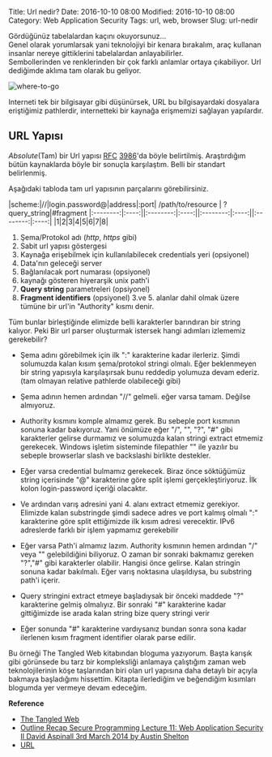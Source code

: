 Title: Url nedir? 
Date: 2016-10-10 08:00
Modified: 2016-10-10 08:00
Category: Web Application Security
Tags: url, web, browser
Slug: url-nedir

Gördüğünüz tabelalardan kaçını okuyorsunuz...  
Genel olarak yorumlarsak yani teknolojiyi bir kenara bırakalım, araç kullanan insanlar nereye gittiklerini tabelalardan anlayabilirler.  
Sembollerinden ve renklerinden bir çok farklı anlamlar ortaya çıkabiliyor. Url dediğimde aklıma tam olarak bu geliyor.  


![where-to-go](images/tabela1.jpg)


Interneti tek bir bilgisayar gibi düşünürsek, URL bu bilgisayardaki dosyalara eriştiğimiz pathlerdir, internetteki bir kaynağa erişmemizi sağlayan yapılardır.  
## URL Yapısı

 *Absolute*(Tam) bir Url yapısı [RFC](https://tr.wikipedia.org/wiki/Request_for_Comments) [3986](https://tools.ietf.org/html/rfc3986)'da böyle belirtilmiş. Araştırdığım bütün kaynaklarda böyle bir sonuçla karşılaştım. Belli bir standart belirlenmiş.

 Aşağıdaki tabloda tam url yapısının parçalarını görebilirsiniz.


|scheme:|//|login.password@|address|:port| /path/to/resource | ?query_string|#fragment
|:--------:|:----:||:--------:|:----:||:--------:|:----:||:--------:|:----:|
|1|2|3|4|5|6|7|8|

1. Şema/Protokol adı (*http*, *https* gibi)
2. Sabit url yapısı göstergesi
3. Kaynağa erişebilmek için kullanılabilecek credentials yeri (opsiyonel)
4. Data'nın geleceği server
5. Bağlanılacak port numarası (opsiyonel)
6. kaynağı gösteren hiyerarşik unix path'i
7. **Query string** parametreleri (opsiyonel)
8. **Fragment identifiers** (opsiyonel)
	3.ve 5. alanlar dahil olmak üzere tümüne bir url'in "Authority" kısmı denir.

Tüm bunlar birleştiğinde elimizde belli karakterler barındıran bir string kalıyor. Peki Bir url parser oluşturmak istersek hangi adımları izlememiz gerekebilir?

* Şema adını görebilmek için ilk ":" karakterine kadar ilerleriz. Şimdi solumuzda kalan kısım şema/protokol stringi olmalı. Eğer beklenmeyen bir string yapısıyla karşılaşırsak bunu reddedip yolumuza devam ederiz.(tam olmayan relative pathlerde olabileceği gibi)

* Şema adının hemen ardından "//" gelmeli. eğer varsa tamam. Değilse almıyoruz.

* Authority kısmını komple almamız gerek. Bu sebeple port kısmının sonuna kadar bakıyoruz. Yani önümüze eğer "/", "\", "?", "#" gibi karakterler gelirse durmamız ve solumuzda kalan stringi extract etmemiz gerekecek. Windows işletim sisteminde filepathler "\" ile yazılır bu sebeple browserlar slash ve backslashi birlikte destekler.

* Eğer varsa credential bulmamız gerekecek. Biraz önce söktüğümüz string içerisinde "@" karakterine göre split işlemi gerçekleştiriyoruz. İlk kolon login-password içeriği olacaktır.

* Ve ardından varış adresini yani 4. alanı extract etmemiz gerekiyor. Elimizde kalan substringde şimdi sadece adres ve port kalmış olmalı ":" karakterine göre split ettiğimizde ilk kısım adresi verecektir. IPv6 adreslerde farklı bir işlem yapmamız gerekebilir

* Eğer varsa Path'i almamız lazım. Authority kısmının hemen ardından "/" veya "\" gelebildiğini biliyoruz. O zaman bir sonraki bakmamız gereken "?","#" gibi karakterler olabilir. Hangisi önce gelirse. Kalan stringin sonuna kadar bakılmalı. Eğer varış noktasına ulaşıldıysa, bu substring path'i içerir.

* Query stringini extract etmeye başladıysak bir önceki maddede "?" karakterine gelmiş olmalıyız. Bir sonraki "#" karakterine kadar gittiğimizde ise arada kalan string bize query stringi verir

* Eğer sonunda "#" karakterine vardıysanız bundan sonra sona kadar ilerlenen kısım fragment identifier olarak parse edilir.

Bu örneği The Tangled Web kitabından bloguma yazıyorum. Başta karışık gibi görünsede bu tarz bir kompleksliği anlamaya çalıştığım zaman web teknolojilerinin köşe taşlarından biri olan url yapısına daha detaylı bir açıyla bakmaya başladığımı hissettim. Kitapta ilerlediğim ve beğendiğim kısımları blogumda yer vermeye devam edeceğim.


**Reference**

- [The Tangled Web](https://www.amazon.com/Tangled-Web-Securing-Modern-Applications/dp/1593273886)
- [Outline Recap Secure Programming Lecture 11: Web Application Security II David Aspinall 3rd March 2014 by Austin Shelton](http://docplayer.net/19360794-Full-urls-specified-in-rfc-3986-have-up-to-eight-parts-scheme-login-password-address-port-path-to-resource-query_string-fragment.html)
- [URL](http://searchnetworking.techtarget.com/definition/URL)





